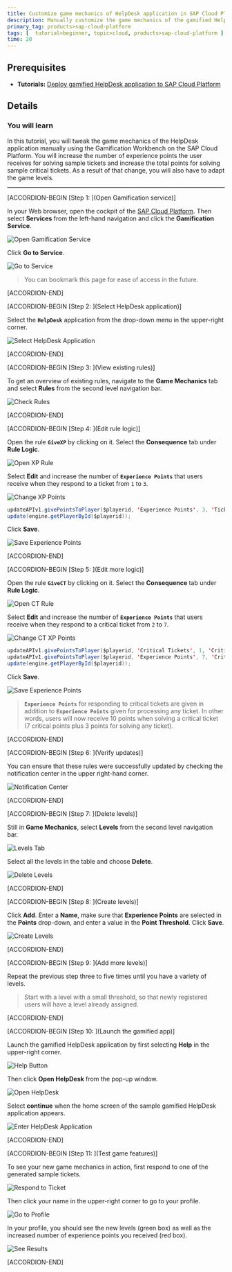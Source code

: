 ```yaml
---
title: Customize game mechanics of HelpDesk application in SAP Cloud Platform
description: Manually customize the game mechanics of the gamified HelpDesk application using the Gamification Workbench on the SAP Cloud Platform.
primary_tag: products>sap-cloud-platform
tags: [  tutorial>beginner, topic>cloud, products>sap-cloud-platform ]
time: 20
---
```


## Prerequisites  
- **Tutorials:** [Deploy gamified HelpDesk application to SAP Cloud Platform](https://www.sap.com/developer/tutorials/hcp-deploy-gamified-application.html)

## Details
### You will learn  
In this tutorial, you will tweak the game mechanics of the HelpDesk application manually using the Gamification Workbench on the SAP Cloud Platform. You will increase the number of experience points the user receives for solving sample tickets and increase the total points for solving sample critical tickets. As a result of that change, you will also have to adapt the game levels.


---

[ACCORDION-BEGIN [Step 1: ](Open Gamification service)]

In your Web browser, open the cockpit of the [SAP Cloud Platform](https://account.hanatrial.ondemand.com/cockpit). Then select **Services** from the left-hand navigation and click the **Gamification Service**.

![Open Gamification Service](1.png)


Click **Go to Service**.

![Go to Service](2.png)

>You can bookmark this page for ease of access in the future.


[ACCORDION-END]

[ACCORDION-BEGIN [Step 2: ](Select HelpDesk application)]

Select the **`HelpDesk`** application from the drop-down menu in the upper-right corner.

![Select HelpDesk Application](3.png)


[ACCORDION-END]

[ACCORDION-BEGIN [Step 3: ](View existing rules)]

To get an overview of existing rules, navigate to the **Game Mechanics** tab and select **Rules** from the second level navigation bar.

![Check Rules](4.png)


[ACCORDION-END]

[ACCORDION-BEGIN [Step 4: ](Edit rule logic)]

Open the rule **`GiveXP`** by clicking on it. Select the **Consequence** tab under **Rule Logic**.

![Open XP Rule](5.png)

Select **Edit** and increase the number of **`Experience Points`** that users receive when they respond to a ticket from `1` to `3`.

![Change XP Points](6.png)

```java
updateAPIv1.givePointsToPlayer($playerid, 'Experience Points', 3, 'Ticket processed');
update(engine.getPlayerById($playerid));
```

Click **Save**.

![Save Experience Points](7.png)


[ACCORDION-END]

[ACCORDION-BEGIN [Step 5: ](Edit more logic)]

Open the rule **`GiveCT`** by clicking on it. Select the **Consequence** tab under **Rule Logic**.

![Open CT Rule](8.png)

Select **Edit** and increase the number of **`Experience Points`** that users receive when they respond to a critical ticket from `2` to `7`.

![Change CT XP Points](9.png)

```java
updateAPIv1.givePointsToPlayer($playerid, 'Critical Tickets', 1, 'Critical ticket processed');
updateAPIv1.givePointsToPlayer($playerid, 'Experience Points', 7, 'Critical ticket processed');
update(engine.getPlayerById($playerid));
```

Click **Save**.

![Save Experience Points](10.png)

>**`Experience Points`** for responding to critical tickets are given in addition to **`Experience Points`** given for processing any ticket. In other words, users will now receive 10 points when solving a critical ticket (7 critical points plus 3 points for solving any ticket).


[ACCORDION-END]

[ACCORDION-BEGIN [Step 6: ](Verify updates)]

You can ensure that these rules were successfully updated by checking the notification center in the upper right-hand corner.

![Notification Center](11.png)


[ACCORDION-END]

[ACCORDION-BEGIN [Step 7: ](Delete levels)]

Still in **Game Mechanics**, select **Levels** from the second level navigation bar.

![Levels Tab](12.png)

Select all the levels in the table and choose **Delete**.

![Delete Levels](13.png)


[ACCORDION-END]

[ACCORDION-BEGIN [Step 8: ](Create levels)]

Click **Add**. Enter a **Name**, make sure that **Experience Points** are selected in the **Points** drop-down, and enter a value in the **Point Threshold**. Click **Save**.

![Create Levels](14.png)


[ACCORDION-END]

[ACCORDION-BEGIN [Step 9: ](Add more levels)]

Repeat the previous step three to five times until you have a variety of levels.

>Start with a level with a small threshold, so that newly registered users will have a level already assigned.


[ACCORDION-END]

[ACCORDION-BEGIN [Step 10: ](Launch the gamified app)]

Launch the gamified HelpDesk application by first selecting **Help** in the upper-right corner.

![Help Button](16.png)

Then click **Open HelpDesk** from the pop-up window.

![Open HelpDesk](17.png)

Select **continue** when the home screen of the sample gamified HelpDesk application appears.

![Enter HelpDesk Application](18.png)


[ACCORDION-END]

[ACCORDION-BEGIN [Step 11: ](Test game features)]

To see your new game mechanics in action, first respond to one of the generated sample tickets.

![Respond to Ticket](19.png)

Then click your name in the upper-right corner to go to your profile.

![Go to Profile](20.png)

In your profile, you should see the new levels (green box) as well as the increased number of experience points you received (red box).

![See Results](21.png)


[ACCORDION-END]


